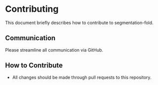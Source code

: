 # Contributing

This document briefly describes how to contribute to segmentation-fold.

## Communication

Please streamline all communication via GitHub.

## How to Contribute

* All changes should be made through pull requests to this repository.

